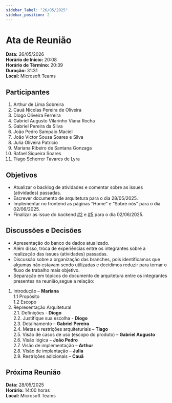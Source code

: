 ```yaml
---
sidebar_label: "26/05/2025"
sidebar_position: 2
---
```


# Ata de Reunião

**Data:** 26/05/2026  
**Horário de Início:** 20:08  
**Horário de Término:** 20:39  
**Duração:** 31:31  
**Local:** Microsoft Teams 

## Participantes
1. Arthur de Lima Sobreira 
2. Cauã Nicolas Pereira de Oliveira
3. Diogo Oliveira Ferreira 
4. Gabriel Augusto Vilarinho Viana Rocha
5. Gabriel Pereira da Silva 
6. João Pedro Sampaio Maciel 
7. João Victor Sousa Soares e Silva 
8. Julia Oliveira Patricio
9. Mariana Ribeiro de Santana Gonzaga 
10. Rafael Siqueira Soares 
11. Tiago Scherrer Tavares de Lyra 

## Objetivos
- Atualizar o backlog de atividades e comentar sobre as issues (atividades) passadas.
- Escrever documento de arquitetura para o dia 28/05/2025.
- Implementar no frontend as páginas “Home” e “Sobre nós” para o dia 02/06/2025.
- Finalizar as issue do backend [#2](https://github.com/FGA0138-MDS-Ajax/2025.1-Algiz/issues/2) e [#5](https://github.com/FGA0138-MDS-Ajax/2025.1-Algiz/issues/5) para o dia 02/06/2025.


## Discussões e Decisões
- Apresentação do banco de dados atualizado. 
- Além disso, troca de experiências entre os integrantes sobre a realização das issues (atividades) passadas. 
- Discussão sobre a organização das branches, pois identificamos que algumas não estavam sendo utilizadas e decidimos reduzir para tornar o fluxo de trabalho mais objetivo.
- Separação em tópicos do documento de arquitetura entre os integrantes presentes na reunião,segue a relação:
1. Introdução – **Mariana**  
1.1 Propósito  
1.2 Escopo
2. Representação Arquitetural  
2.1. Definições - **Diogo**  
2.2. Justifique sua escolha - **Diogo**  
2.3. Detalhamento – **Gabriel Pereira**  
2.4. Metas e restrições arquiteturiais – **Tiago**  
2.5. Visão de casos de uso (escopo do produto) – **Gabriel Augusto**  
2.6. Visão lógica – **João Pedro**  
2.7. Visão de implementação – **Arthur**  
2.8. Visão de implantação – **Julia**  
2.9. Restrições adicionais – **Cauã** 


## Próxima Reunião
**Data:** 28/05/2025  
**Horário:** 14:00 horas  
**Local:** Microsoft Teams  